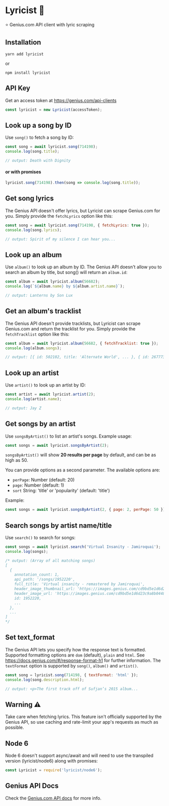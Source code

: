 # Lyricist 🎤
⭐️ Genius.com API client with lyric scraping

## Installation
```
yarn add lyricist
```

or

```
npm install lyricist
```

## API Key
Get an access token at https://genius.com/api-clients

```js
const lyricist = new Lyricist(accessToken);
```

## Look up a song by ID
Use `song()` to fetch a song by ID:
```js
const song = await lyricist.song(714198);
console.log(song.title);

// output: Death with Dignity
```

#### or with promises
```js
lyricist.song(714198).then(song => console.log(song.title));
```

## Get song lyrics
The Genius API doesn't offer lyrics, but Lyricist can scrape Genius.com for you. Simply provide the `fetchLyrics` option like this:
```js
const song = await lyricist.song(714198, { fetchLyrics: true });
console.log(song.lyrics);

// output: Spirit of my silence I can hear you...
```
## Look up an album

Use `album()` to look up an album by ID. The Genius API doesn't allow you to search an album by title, but song() will return an `album.id`:

```js
const album = await lyricist.album(56682);
console.log(`${album.name} by ${album.artist.name}`);

// output: Lanterns by Son Lux
```

## Get an album's tracklist
The Genius API doesn't provide tracklists, but Lyricist can scrape Genius.com and return the tracklist for you. Simply provide the `fetchTracklist` option like this:

```js
const album = await lyricist.album(56682, { fetchTracklist: true });
console.log(album.songs);

// output: [{ id: 502102, title: 'Alternate World', ... }, { id: 267773, title: 'Lost It To Trying', ... }, ...]

```
## Look up an artist
Use `artist()` to look up an artist by ID:
```js
const artist = await lyricist.artist(2);
console.log(artist.name);

// output: Jay Z
```

## Get songs by an artist
Use `songsByArtist()` to list an artist's songs. Example usage:
```js
const songs = await lyricist.songsByArtist(2);
```
`songsByArtist()` will show  **20 results per page** by default, and can be as high as 50.

You can provide options as a second parameter. The available options are:

* `perPage`: Number (default: 20)
* `page`: Number (default: 1)
* `sort` String: 'title' or 'popularity' (default: 'title')

Example:
```js
const songs = await lyricist.songsByArtist(2, { page: 2, perPage: 50 });
```

## Search songs by artist name/title
Use `search()` to search for songs:
```js
const songs = await lyricist.search('Virtual Insanity - Jamiroquai');
console.log(songs);

/* output: (Array of all matching songs)
[
  {
    annotation_count: 1,
    api_path: '/songs/1952220',
    full_title: 'Virtual insanity - remastered by Jamiroquai',
    header_image_thumbnail_url: 'https://images.genius.com/cd9bd5e1d6d23c9a8b044843831d4b3c.300x300x1.png',
    header_image_url: 'https://images.genius.com/cd9bd5e1d6d23c9a8b044843831d4b3c.820x820x1.png',
    id: 1952220,
    ...
  },
  ...
]
*/
```

## Set text_format
The Genius API lets you specify how the response text is formatted. Supported formatting options are `dom` (default), `plain` and `html`. See https://docs.genius.com/#/response-format-h1 for further information. The `textFormat` option is supported by `song()`, `album()` and `artist()`.
```js
const song = lyricist.song(714198, { textFormat: 'html' });
console.log(song.description.html);

// output: <p>The first track off of Sufjan’s 2015 album...
```

## Warning ⚠️
Take care when fetching lyrics. This feature isn't officially supported by the Genius API, so use caching and rate-limit your app's requests as much as possible.

## Node 6
Node 6 doesn't support async/await and will need to use the transpiled version (lyricist/node6) along with promises:
```js
const Lyricist = require('lyricist/node6');
```

## Genius API Docs

Check the [Genius.com API docs](https://docs.genius.com) for more info.
